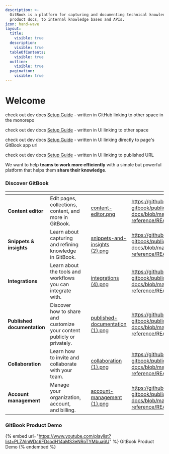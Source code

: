 ```yaml
---
description: >-
  GitBook is a platform for capturing and documenting technical knowledge — from
  product docs, to internal knowledge bases and APIs.
icon: hand-wave
layout:
  title:
    visible: true
  description:
    visible: true
  tableOfContents:
    visible: true
  outline:
    visible: true
  pagination:
    visible: true
---
```


# Welcome







check out dev docs [Setup Guide](../dev-docs/getting-started/setup-guide.md) - written in GitHub linking to other space in the monorepo

check out dev docs [Setup Guide](https://app.gitbook.com/s/XFH6cpzE2ZjZpRFhVpSn/getting-started/setup-guide) - written in UI linking to other space

check out dev docs [Setup Guide](https://app.gitbook.com/s/XFH6cpzE2ZjZpRFhVpSn/getting-started/setup-guide) - written in UI linking directly to page's GitBook app url

check out dev docs [Setup Guide](https://john-example.gitbook.io/john-example-docs/getting-started/setup-guide) - written in UI linking to published URL









We want to help **teams to work more efficiently** with a simple but powerful platform that helps them **share their knowledge**.

### Discover GitBook

<table data-view="cards"><thead><tr><th></th><th></th><th data-type="content-ref"></th><th data-hidden data-card-cover data-type="files"></th><th data-hidden data-card-target data-type="content-ref"></th></tr></thead><tbody><tr><td><strong>Content editor</strong></td><td>Edit pages, collections, content, and more in GitBook.</td><td></td><td><a href=".gitbook/assets/content-editor.png">content-editor.png</a></td><td><a href="https://github.com/john-gitbook/public-docs/blob/main/broken-reference/README.md">https://github.com/john-gitbook/public-docs/blob/main/broken-reference/README.md</a></td></tr><tr><td><strong>Snippets &#x26; insights</strong></td><td>Learn about capturing and refining knowledge in GitBook.</td><td></td><td><a href=".gitbook/assets/snippets-and-insights (2).png">snippets-and-insights (2).png</a></td><td><a href="https://github.com/john-gitbook/public-docs/blob/main/broken-reference/README.md">https://github.com/john-gitbook/public-docs/blob/main/broken-reference/README.md</a></td></tr><tr><td><strong>Integrations</strong></td><td>Learn about the tools and workflows you can integrate with.</td><td></td><td><a href=".gitbook/assets/integrations (4).png">integrations (4).png</a></td><td><a href="https://github.com/john-gitbook/public-docs/blob/main/broken-reference/README.md">https://github.com/john-gitbook/public-docs/blob/main/broken-reference/README.md</a></td></tr><tr><td><strong>Published documentation</strong></td><td>Discover how to share and customize your content publicly or privately.</td><td></td><td><a href=".gitbook/assets/published-documentation (1).png">published-documentation (1).png</a></td><td><a href="https://github.com/john-gitbook/public-docs/blob/main/broken-reference/README.md">https://github.com/john-gitbook/public-docs/blob/main/broken-reference/README.md</a></td></tr><tr><td><strong>Collaboration</strong></td><td>Learn how to invite and collaborate with your team.</td><td></td><td><a href=".gitbook/assets/collaboration (1).png">collaboration (1).png</a></td><td><a href="https://github.com/john-gitbook/public-docs/blob/main/broken-reference/README.md">https://github.com/john-gitbook/public-docs/blob/main/broken-reference/README.md</a></td></tr><tr><td><strong>Account management</strong></td><td>Manage your organization, account, and billing.</td><td></td><td><a href=".gitbook/assets/account-management (1).png">account-management (1).png</a></td><td><a href="https://github.com/john-gitbook/public-docs/blob/main/broken-reference/README.md">https://github.com/john-gitbook/public-docs/blob/main/broken-reference/README.md</a></td></tr></tbody></table>

### GitBook Product Demo

{% embed url="https://www.youtube.com/playlist?list=PLZAlnWDc6FDsodH14aMS3eNRoTYMbua6U" %}
GitBook Product Demo
{% endembed %}
